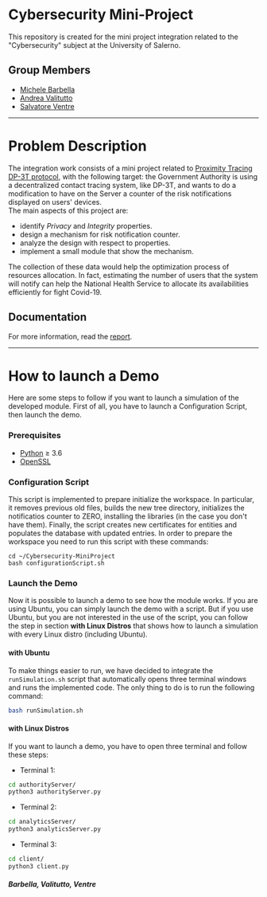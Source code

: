 # Cybersecurity Mini-Project
This repository is created for the mini project integration related to the "Cybersecurity" subject at the University of Salerno. 

## Group Members
* [Michele Barbella](https://github.com/michelebarbella)
* [Andrea Valitutto](https://github.com/andrewvali)
* [Salvatore Ventre](https://github.com/salventre)
___
# Problem Description
The integration work consists of a mini project related to [Proximity Tracing DP-3T protocol](https://github.com/DP-3T/documents), with the following target: the Government Authority is using a decentralized contact tracing system, like DP-3T, and wants to do a modification to have on the Server a counter of the risk notifications displayed on users' devices.</br>
The main aspects of this project are:
* identify *Privacy* and *Integrity* properties.
* design a mechanism for risk notification counter.
* analyze the design with respect to properties.
* implement a small module that show the mechanism.

The collection of these data would help the optimization process of resources allocation. In fact, estimating the number of users that the system will notify can help the National Health Service to allocate its availabilities efficiently for fight Covid-19.

## Documentation
For more information, read the [report](https://github.com/unisa-project-barbella-valitutto-ventre/Cybersecurity-MiniProject/tree/main/doc).
___
# How to launch a Demo
Here are some steps to follow if you want to launch a simulation of the developed module. First of all, you have to launch a Configuration Script, then launch the demo.

### Prerequisites
*   [Python](https://www.python.org/downloads/) ≥ 3.6
*   [OpenSSL](https://www.openssl.org/source/)

### Configuration Script
This script is implemented to prepare initialize the workspace. In particular, it removes previous old files, builds the new tree directory, initializes the notificatios counter to ZERO, installing the libraries (in the case you don't have them). Finally, the script creates new certificates for entities and populates the database with updated entries. In order to prepare the workspace you need to run this script with these commands:
```shell
cd ~/Cybersecurity-MiniProject
bash configurationScript.sh
```

### Launch the Demo
Now it is possible to launch a demo to see how the module works. If you are using Ubuntu, you can simply launch the demo with a script. But if you use Ubuntu, but you are not interested in the use of the script, you can follow the step in section **with Linux Distros** that shows how to launch a simulation with every Linux distro (including Ubuntu).

#### with Ubuntu
To make things easier to run, we have decided to integrate the ```runSimulation.sh``` script that automatically opens three terminal windows and runs the implemented code. The only thing to do is to run the following command:
```bash
bash runSimulation.sh
```
#### with Linux Distros
If you want to launch a demo, you have to open three terminal and follow these steps:</br>
* Terminal 1:
```bash
cd authorityServer/
python3 authorityServer.py
```
* Terminal 2:
```bash
cd analyticsServer/
python3 analyticsServer.py
```
* Terminal 3:
```bash
cd client/
python3 client.py
```

##### Barbella, Valitutto, Ventre
